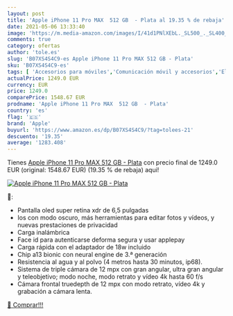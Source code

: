 ```yaml
---
layout: post
title: 'Apple iPhone 11 Pro MAX  512 GB  - Plata al 19.35 % de rebaja'
date: 2021-05-06 13:33:40
image: 'https://m.media-amazon.com/images/I/41d1PNlXEbL._SL500_._SL400_.jpg'
comments: true
category: ofertas
author: 'tole.es'
slug: 'B07XS4S4C9-es Apple iPhone 11 Pro MAX 512 GB - Plata'
sku: 'B07XS4S4C9-es'
tags: [ 'Accesorios para móviles','Comunicación móvil y accesorios','Electrónica','Fundas y carcasas para teléfonos móviles','apple','iphone', ]
actualPrice: 1249.0 EUR
currency: EUR
price: 1249.0
comparePrice: 1548.67 EUR
prodname: 'Apple iPhone 11 Pro MAX  512 GB  - Plata'
country: 'es'
flag: '🇪🇸'
brand: 'Apple'
buyurl: 'https://www.amazon.es/dp/B07XS4S4C9/?tag=tolees-21'
descuento: '19.35'
average: '1283.408'
---
```


Tienes [Apple iPhone 11 Pro MAX  512 GB  - Plata](https://www.amazon.es/dp/B07XS4S4C9/?tag=tolees-21) con precio final de  1249.0 EUR (original: 1548.67 EUR) (19.35 %  de rebaja) aqui!

[![Apple iPhone 11 Pro MAX  512 GB  - Plata](https://m.media-amazon.com/images/I/41d1PNlXEbL._SL500_._SL400_.jpg)](https://www.amazon.es/dp/B07XS4S4C9/?tag=tolees-21)

🔎:

- Pantalla oled super retina xdr de 6,5 pulgadas
- Ios con modo oscuro, más herramientas para editar fotos y vídeos, y nuevas prestaciones de privacidad
- Carga inalámbrica
- Face id para autenticarse deforma segura y usar applepay
- Carga rápida con el adaptador de 18w incluido
- Chip a13 bionic con neural engine de 3.ª generación
- Resistencia al agua y al polvo (4 metros hasta 30 minutos, ip68).
- Sistema de triple cámara de 12 mpx con gran angular, ultra gran angular y teleobjetivo; modo noche, modo retrato y vídeo 4k hasta 60 f/s
- Cámara frontal truedepth de 12 mpx con modo retrato, vídeo 4k y grabación a cámara lenta.

[🛒 Comprar!!!](https://www.amazon.es/dp/B07XS4S4C9/?tag=tolees-21)
